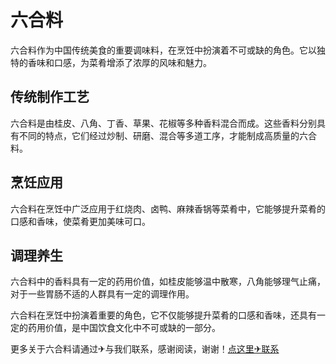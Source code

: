# 六合料

六合料作为中国传统美食的重要调味料，在烹饪中扮演着不可或缺的角色。它以独特的香味和口感，为菜肴增添了浓厚的风味和魅力。

## 传统制作工艺

六合料是由桂皮、八角、丁香、草果、花椒等多种香料混合而成。这些香料分别具有不同的特点，它们经过炒制、研磨、混合等多道工序，才能制成高质量的六合料。

## 烹饪应用

六合料在烹饪中广泛应用于红烧肉、卤鸭、麻辣香锅等菜肴中，它能够提升菜肴的口感和香味，使菜肴更加美味可口。

## 调理养生

六合料中的香料具有一定的药用价值，如桂皮能够温中散寒，八角能够理气止痛，对于一些胃肠不适的人群具有一定的调理作用。

六合料在烹饪中扮演着重要的角色，它不仅能够提升菜肴的口感和香味，还具有一定的药用价值，是中国饮食文化中不可或缺的一部分。

更多关于六合料请通过✈与我们联系，感谢阅读，谢谢！[点这里✈联系](https://add.k02.cc)